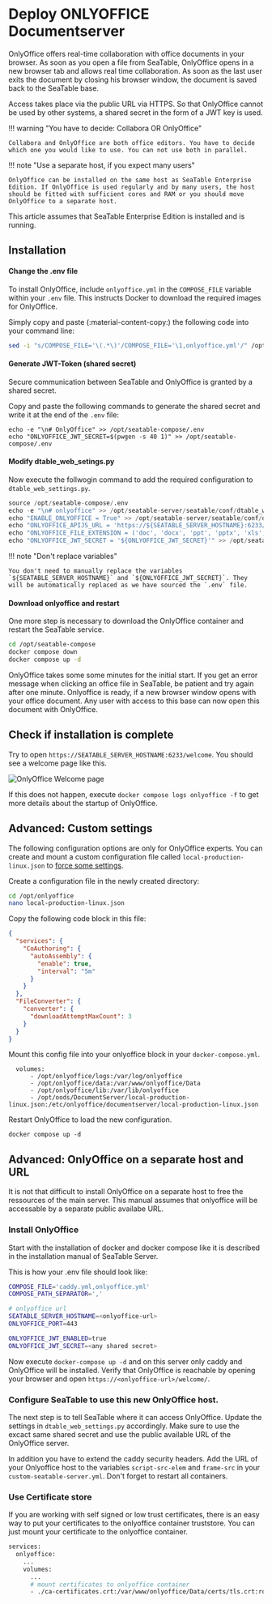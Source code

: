 # Deploy ONLYOFFICE Documentserver

<!-- md:version 3.0 -->
<!-- md:flag enterprise -->

OnlyOffice offers real-time collaboration with office documents in your browser. As soon as you open a file from SeaTable, OnlyOffice opens in a new browser tab and allows real time collaboration. As soon as the last user exits the document by closing his browser window, the document is saved back to the SeaTable base.

Access takes place via the public URL via HTTPS. So that OnlyOffice cannot be used by other systems, a shared secret in the form of a JWT key is used.

!!! warning "You have to decide: Collabora OR OnlyOffice"

    Collabora and OnlyOffice are both office editors. You have to decide which one you would like to use. You can not use both in parallel.

!!! note "Use a separate host, if you expect many users"

    OnlyOffice can be installed on the same host as SeaTable Enterprise Edition. If OnlyOffice is used regularly and by many users, the host should be fitted with sufficient cores and RAM or you should move OnlyOffice to a separate host.

This article assumes that SeaTable Enterprise Edition is installed and is running.

## Installation

#### Change the .env file

To install OnlyOffice, include `onlyoffice.yml` in the `COMPOSE_FILE` variable within your `.env` file. This instructs Docker to download the required images for OnlyOffice.

Simply copy and paste (:material-content-copy:) the following code into your command line:

```bash
sed -i "s/COMPOSE_FILE='\(.*\)'/COMPOSE_FILE='\1,onlyoffice.yml'/" /opt/seatable-compose/.env
```

#### Generate JWT-Token (shared secret)

Secure communication between SeaTable and OnlyOffice is granted by a shared secret.

Copy and paste the following commands to generate the shared secret and write it at the end of the `.env` file:

    echo -e "\n# OnlyOffice" >> /opt/seatable-compose/.env
    echo "ONLYOFFICE_JWT_SECRET=$(pwgen -s 40 1)" >> /opt/seatable-compose/.env

#### Modify dtable_web_setings.py

Now execute the follwogin command to add the required configuration to `dtable_web_settings.py`.

```python
source /opt/seatable-compose/.env
echo -e "\n# onlyoffice" >> /opt/seatable-server/seatable/conf/dtable_web_settings.py
echo "ENABLE_ONLYOFFICE = True" >> /opt/seatable-server/seatable/conf/dtable_web_settings.py
echo "ONLYOFFICE_APIJS_URL = 'https://${SEATABLE_SERVER_HOSTNAME}:6233/web-apps/apps/api/documents/api.js'" >> /opt/seatable-server/seatable/conf/dtable_web_settings.py
echo "ONLYOFFICE_FILE_EXTENSION = ('doc', 'docx', 'ppt', 'pptx', 'xls', 'xlsx', 'odt', 'fodt', 'odp', 'fodp', 'ods', 'fods', 'csv', 'ppsx', 'pps')" >> /opt/seatable-server/seatable/conf/dtable_web_settings.py
echo "ONLYOFFICE_JWT_SECRET = '${ONLYOFFICE_JWT_SECRET}'" >> /opt/seatable-server/seatable/conf/dtable_web_settings.py
```

!!! note "Don't replace variables"

    You don't need to manually replace the variables `${SEATABLE_SERVER_HOSTNAME}` and `${ONLYOFFICE_JWT_SECRET}`. They will be automatically replaced as we have sourced the `.env` file.

#### Download onlyoffice and restart

One more step is necessary to download the OnlyOffice container and restart the SeaTable service.

```bash
cd /opt/seatable-compose
docker compose down
docker compose up -d
```

OnlyOffice takes some some minutes for the initial start. If you get an error message when clicking an office file in SeaTable, be patient and try again after one minute. Onlyoffice is ready, if a new browser window opens with your office document. Any user with access to this base can now open this document with OnlyOffice.

## Check if installation is complete

Try to open `https://SEATABLE_SERVER_HOSTNAME:6233/welcome`. You should see a welcome page like this.

![OnlyOffice Welcome page](https://www.linuxbabe.com/wp-content/uploads/2016/12/onlyoffice-docs-https-ubuntu.png)

If this does not happen, execute `docker compose logs onlyoffice -f` to get more details about the startup of OnlyOffice.

## Advanced: Custom settings

The following configuration options are only for OnlyOffice experts. You can create and mount a custom configuration file called `local-production-linux.json` to [force some settings](https://helpcenter.onlyoffice.com/installation/docs-developer-configuring.aspx).

Create a configuration file in the newly created directory:

```bash
cd /opt/onlyoffice
nano local-production-linux.json
```

Copy the following code block in this file:

```json
{
  "services": {
    "CoAuthoring": {
      "autoAssembly": {
        "enable": true,
        "interval": "5m"
      }
    }
  },
  "FileConverter": {
    "converter": {
      "downloadAttemptMaxCount": 3
    }
  }
}
```

Mount this config file into your onlyoffice block in your `docker-compose.yml`.

```
  volumes:
      - /opt/onlyoffice/logs:/var/log/onlyoffice
      - /opt/onlyoffice/data:/var/www/onlyoffice/Data
      - /opt/onlyoffice/lib:/var/lib/onlyoffice
      - /opt/oods/DocumentServer/local-production-linux.json:/etc/onlyoffice/documentserver/local-production-linux.json
```

Restart OnlyOffice to load the new configuration.

```
docker compose up -d
```

## Advanced: OnlyOffice on a separate host and URL

It is not that difficult to install OnlyOffice on a separate host to free the ressources of the main server. This manual assumes that onlyoffice will be accessable by a separate public availabe URL.

### Install OnlyOffice

Start with the installation of docker and docker compose like it is described in the installation manual of SeaTable Server.

This is how your .env file should look like:

```bash
COMPOSE_FILE='caddy.yml,onlyoffice.yml'
COMPOSE_PATH_SEPARATOR=','

# onlyoffice url
SEATABLE_SERVER_HOSTNAME=<onlyoffice-url>
ONLYOFFICE_PORT=443

ONLYOFFICE_JWT_ENABLED=true
ONLYOFFICE_JWT_SECRET=<any shared secret>
```

Now execute `docker-compose up -d` and on this server only caddy and OnlyOffice will be installed. Verify that OnlyOffice is reachable by opening your browser and open `https://<onlyoffice-url>/welcome/`.

### Configure SeaTable to use this new OnlyOffice host.

The next step is to tell SeaTable where it can access OnlyOffice. Update the settings in `dtable_web_settings.py` accordingly. Make sure to use the excact same shared secret and use the public available URL of the OnlyOffice server.

In addition you have to extend the caddy security headers. Add the URL of your Onlyoffice host to the variables `script-src-elem` and `frame-src` in your `custom-seatable-server.yml`. Don't forget to restart all containers.

### Use Certificate store

If you are working with self signed or low trust certificates, there is an easy way to put your certificates to the onlyoffice container truststore. You can just mount your certificate to the onlyoffice container. 

```bash
services:
  onlyoffice:
    ...
    volumes:
      ...
      # mount certificates to onlyoffice container
      - ./ca-certificates.crt:/var/www/onlyoffice/Data/certs/tls.crt:ro
```
